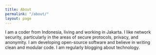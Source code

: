 ```yaml
---
title: About
permalink: "/about/"
layout: page
---
```


I am a coder from Indonesia, living and working in Jakarta.
I like network security, particularly in the areas of secure protocols, privacy, and anonymity.
I am developing open-source software and believe in writing clean and modular code.
I am regularly blogging about technology.
